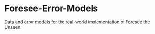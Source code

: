 # Foresee-Error-Models
Data and error models for the real-world implementation of Foresee the Unseen.
